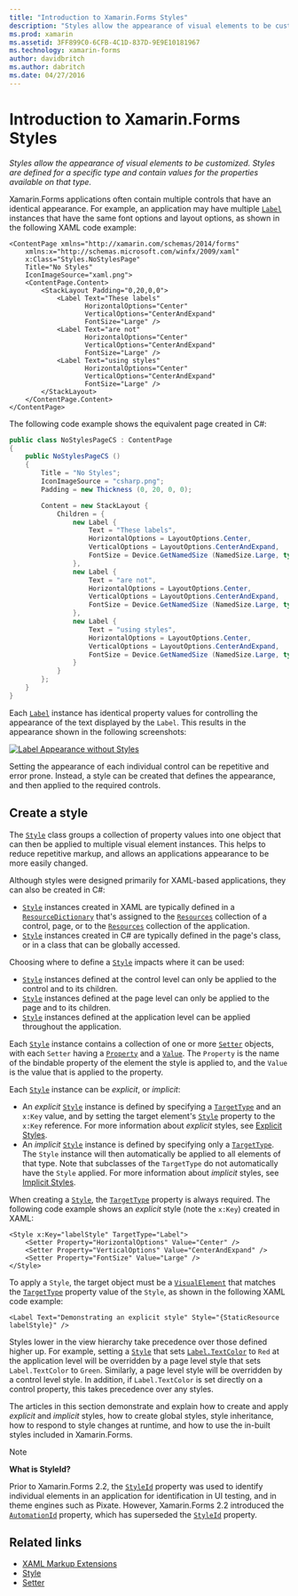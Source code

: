 ```yaml
---
title: "Introduction to Xamarin.Forms Styles"
description: "Styles allow the appearance of visual elements to be customized. Styles are defined for a specific type and contain values for the properties available on that type."
ms.prod: xamarin
ms.assetid: 3FF899C0-6CFB-4C1D-837D-9E9E10181967
ms.technology: xamarin-forms
author: davidbritch
ms.author: dabritch
ms.date: 04/27/2016
---
```


# Introduction to Xamarin.Forms Styles

_Styles allow the appearance of visual elements to be customized. Styles are defined for a specific type and contain values for the properties available on that type._

Xamarin.Forms applications often contain multiple controls that have an identical appearance. For example, an application may have multiple [`Label`](xref:Xamarin.Forms.Label) instances that have the same font options and layout options, as shown in the following XAML code example:

```xaml
<ContentPage xmlns="http://xamarin.com/schemas/2014/forms"
    xmlns:x="http://schemas.microsoft.com/winfx/2009/xaml"
    x:Class="Styles.NoStylesPage"
    Title="No Styles"
    IconImageSource="xaml.png">
    <ContentPage.Content>
        <StackLayout Padding="0,20,0,0">
            <Label Text="These labels"
                   HorizontalOptions="Center"
                   VerticalOptions="CenterAndExpand"
                   FontSize="Large" />
            <Label Text="are not"
                   HorizontalOptions="Center"
                   VerticalOptions="CenterAndExpand"
                   FontSize="Large" />
            <Label Text="using styles"
                   HorizontalOptions="Center"
                   VerticalOptions="CenterAndExpand"
                   FontSize="Large" />
        </StackLayout>
    </ContentPage.Content>
</ContentPage>
```

The following code example shows the equivalent page created in C#:

```csharp
public class NoStylesPageCS : ContentPage
{
    public NoStylesPageCS ()
    {
        Title = "No Styles";
        IconImageSource = "csharp.png";
        Padding = new Thickness (0, 20, 0, 0);

        Content = new StackLayout {
            Children = {
                new Label {
                    Text = "These labels",
                    HorizontalOptions = LayoutOptions.Center,
                    VerticalOptions = LayoutOptions.CenterAndExpand,
                    FontSize = Device.GetNamedSize (NamedSize.Large, typeof(Label))
                },
                new Label {
                    Text = "are not",
                    HorizontalOptions = LayoutOptions.Center,
                    VerticalOptions = LayoutOptions.CenterAndExpand,
                    FontSize = Device.GetNamedSize (NamedSize.Large, typeof(Label))
                },
                new Label {
                    Text = "using styles",
                    HorizontalOptions = LayoutOptions.Center,
                    VerticalOptions = LayoutOptions.CenterAndExpand,
                    FontSize = Device.GetNamedSize (NamedSize.Large, typeof(Label))
                }
            }
        };
    }
}
```

Each [`Label`](xref:Xamarin.Forms.Label) instance has identical property values for controlling the appearance of the text displayed by the `Label`. This results in the appearance shown in the following screenshots:

[![Label Appearance without Styles](introduction-images/no-styles.png)](introduction-images/no-styles-large.png#lightbox)

Setting the appearance of each individual control can be repetitive and error prone. Instead, a style can be created that defines the appearance, and then applied to the required controls.

## Create a style

The [`Style`](xref:Xamarin.Forms.Style) class groups a collection of property values into one object that can then be applied to multiple visual element instances. This helps to reduce repetitive markup, and allows an applications appearance to be more easily changed.

Although styles were designed primarily for XAML-based applications, they can also be created in C#:

- [`Style`](xref:Xamarin.Forms.Style) instances created in XAML are typically defined in a [`ResourceDictionary`](xref:Xamarin.Forms.ResourceDictionary) that's assigned to the [`Resources`](xref:Xamarin.Forms.VisualElement.Resources) collection of a control, page, or to the [`Resources`](xref:Xamarin.Forms.Application.Resources) collection of the application.
- [`Style`](xref:Xamarin.Forms.Style) instances created in C# are typically defined in the page's class, or in a class that can be globally accessed.

Choosing where to define a [`Style`](xref:Xamarin.Forms.Style) impacts where it can be used:

- [`Style`](xref:Xamarin.Forms.Style) instances defined at the control level can only be applied to the control and to its children.
- [`Style`](xref:Xamarin.Forms.Style) instances defined at the page level can only be applied to the page and to its children.
- [`Style`](xref:Xamarin.Forms.Style) instances defined at the application level can be applied throughout the application.

Each [`Style`](xref:Xamarin.Forms.Style) instance contains a collection of one or more [`Setter`](xref:Xamarin.Forms.Setter) objects, with each `Setter` having a [`Property`](xref:Xamarin.Forms.Setter.Property) and a [`Value`](xref:Xamarin.Forms.Setter.Value). The `Property` is the name of the bindable property of the element the style is applied to, and the `Value` is the value that is applied to the property.

Each [`Style`](xref:Xamarin.Forms.Style) instance can be *explicit*, or *implicit*:

- An *explicit* [`Style`](xref:Xamarin.Forms.Style) instance is defined by specifying a [`TargetType`](xref:Xamarin.Forms.Style.TargetType) and an `x:Key` value, and by setting the target element's [`Style`](xref:Xamarin.Forms.NavigableElement.Style) property to the `x:Key` reference. For more information about *explicit* styles, see [Explicit Styles](~/xamarin-forms/user-interface/styles/explicit.md).
- An *implicit* [`Style`](xref:Xamarin.Forms.Style) instance is defined by specifying only a [`TargetType`](xref:Xamarin.Forms.Style.TargetType). The `Style` instance will then automatically be applied to all elements of that type. Note that subclasses of the `TargetType` do not automatically have the `Style` applied. For more information about *implicit* styles, see [Implicit Styles](~/xamarin-forms/user-interface/styles/implicit.md).

When creating a [`Style`](xref:Xamarin.Forms.Style), the [`TargetType`](xref:Xamarin.Forms.Style.TargetType) property is always required. The following code example shows an *explicit* style (note the `x:Key`) created in XAML:

```xaml
<Style x:Key="labelStyle" TargetType="Label">
    <Setter Property="HorizontalOptions" Value="Center" />
    <Setter Property="VerticalOptions" Value="CenterAndExpand" />
    <Setter Property="FontSize" Value="Large" />
</Style>
```

To apply a `Style`, the target object must be a [`VisualElement`](xref:Xamarin.Forms.VisualElement) that matches the [`TargetType`](xref:Xamarin.Forms.Style.TargetType) property value of the `Style`, as shown in the following XAML code example:

```xaml
<Label Text="Demonstrating an explicit style" Style="{StaticResource labelStyle}" />
```

Styles lower in the view hierarchy take precedence over those defined higher up. For example, setting a [`Style`](xref:Xamarin.Forms.Style) that sets [`Label.TextColor`](xref:Xamarin.Forms.Label.TextColor) to `Red` at the application level will be overridden by a page level style that sets `Label.TextColor` to `Green`. Similarly, a page level style will be overridden by a control level style. In addition, if `Label.TextColor` is set directly on a control property, this takes precedence over any styles.

The articles in this section demonstrate and explain how to create and apply *explicit* and *implicit* styles, how to create global styles, style inheritance, how to respond to style changes at runtime, and how to use the in-built styles included in Xamarin.Forms.

> [!NOTE]
> **What is StyleId?**
>
> Prior to Xamarin.Forms 2.2, the [`StyleId`](xref:Xamarin.Forms.Element.StyleId) property was used to identify individual elements in an application for identification in UI testing, and in theme engines such as Pixate. However, Xamarin.Forms 2.2 introduced the [`AutomationId`](xref:Xamarin.Forms.Element.AutomationId) property, which has superseded the [`StyleId`](xref:Xamarin.Forms.Element.StyleId) property.

## Related links

- [XAML Markup Extensions](~/xamarin-forms/xaml/xaml-basics/xaml-markup-extensions.md)
- [Style](xref:Xamarin.Forms.Style)
- [Setter](xref:Xamarin.Forms.Setter)
